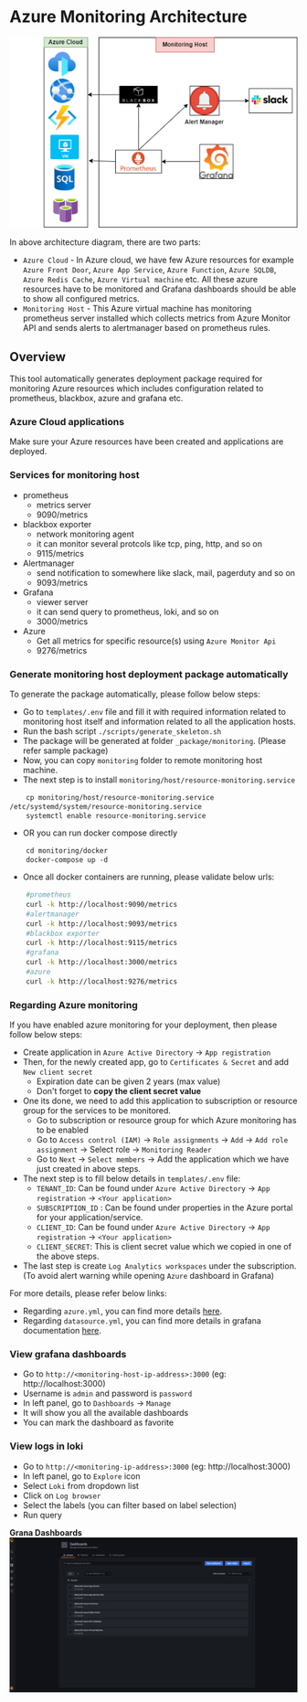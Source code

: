 # Azure Monitoring Architecture

![design](attachments/design.png)

In above architecture diagram, there are two parts:
- `Azure Cloud` - In Azure cloud, we have few Azure resources for example `Azure Front Door`, `Azure App Service`, `Azure Function`, `Azure SQLDB`, `Azure Redis Cache`, `Azure Virtual machine` etc. All these azure resources have to be monitored and Grafana dashboards should be able to show all configured metrics.
- `Monitoring Host` - This Azure virtual machine has monitoring prometheus server installed which collects metrics from Azure Monitor API and sends alerts to alertmanager based on prometheus rules.

## Overview
This tool automatically generates deployment package required for monitoring Azure resources which includes configuration related to prometheus, blackbox, azure and grafana etc.

### Azure Cloud applications

Make sure your Azure resources have been created and applications are deployed.

### Services for monitoring host

* prometheus
  * metrics server
  * 9090/metrics
* blackbox exporter
  * network monitoring agent
  * it can monitor several protcols like tcp, ping, http, and so on
  * 9115/metrics
* Alertmanager
  * send notification to somewhere like slack, mail, pagerduty and so on
  * 9093/metrics
* Grafana
  * viewer server
  * it can send query to prometheus, loki, and so on
  * 3000/metrics
* Azure
  * Get all metrics for specific resource(s) using `Azure Monitor Api`
  * 9276/metrics  

### Generate monitoring host deployment package automatically

To generate the package automatically, please follow below steps:

- Go to `templates/.env` file and fill it with required information related to monitoring host itself and information related to all the application hosts.
- Run the bash script `./scripts/generate_skeleton.sh`
- The package will be generated at folder `_package/monitoring`. (Please refer sample package)
- Now, you can copy `monitoring` folder to remote monitoring host machine.
- The next step is to install `monitoring/host/resource-monitoring.service`
```
	cp monitoring/host/resource-monitoring.service /etc/systemd/system/resource-monitoring.service
	systemctl enable resource-monitoring.service
```
- OR you can run docker compose directly
```
	cd monitoring/docker
	docker-compose up -d
```
- Once all docker containers are running, please validate below urls:
```bash
	#prometheus
	curl -k http://localhost:9090/metrics
	#alertmanager
	curl -k http://localhost:9093/metrics
	#blackbox exporter
	curl -k http://localhost:9115/metrics
	#grafana
	curl -k http://localhost:3000/metrics
	#azure
	curl -k http://localhost:9276/metrics
```

### Regarding Azure monitoring

If you have enabled azure monitoring for your deployment, then please follow below steps:
- Create application in `Azure Active Directory` -> `App registration`
- Then, for the newly created app, go to `Certificates & Secret` and add `New client secret` 
	- Expiration date can be given 2 years (max value)
	- Don't forget to **copy the client secret value**
- One its done, we need to add this application to subscription or resource group for the services to be monitored.
	- Go to subscription or resource group for which Azure monitoring has to be enabled
	- Go to `Access control (IAM)` -> `Role assignments` -> `Add` -> `Add role assignment` -> Select role -> `Monitoring Reader`
	- Go to `Next` -> `Select members` -> Add the application which we have just created in above steps.
- The next step is to fill below details in `templates/.env` file:
  - `TENANT_ID`: Can be found under `Azure Active Directory` -> `App registration` -> `<Your application>`
  - `SUBSCRIPTION_ID` : Can be found under properties in the Azure portal for your application/service.
  - `CLIENT_ID`: Can be found under `Azure Active Directory` -> `App registration` -> `<Your application>`
  - `CLIENT_SECRET`: This is client secret value which we copied in one of the above steps.
- The last step is create `Log Analytics workspaces` under the subscription. (To avoid alert warning while opening `Azure` dashboard in Grafana)

For more details, please refer below links:
- Regarding `azure.yml`, you can find more details [here](https://github.com/RobustPerception/azure_metrics_exporter#azure-metrics-exporter).
- Regarding `datasource.yml`, you can find more details in grafana documentation [here](https://grafana.com/docs/grafana/latest/administration/provisioning/).

### View grafana dashboards

- Go to `http://<monitoring-host-ip-address>:3000` (eg: http://localhost:3000)
- Username is `admin` and password is `password`
- In left panel, go to `Dashboards` -> `Manage`
- It will show you all the available dashboards
- You can mark the dashboard as favorite

### View logs in loki

- Go to `http://<monitoring-ip-address>:3000` (eg: http://localhost:3000)
- In left panel, go to `Explore` icon
- Select `Loki` from dropdown list
- Click on `Log browser`
- Select the labels (you can filter based on label selection)
- Run query

**Grana Dashboards**
![Grafana Dashboards](attachments/grafana-dashboards.png)


